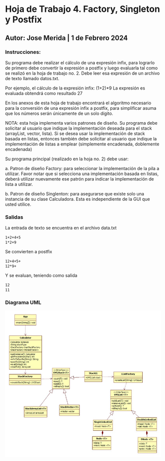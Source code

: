 # Hoja de Trabajo 4. Factory, Singleton y Postfix
## Autor: Jose Merida | 1 de Febrero 2024
### Instrucciones:
Su programa debe realizar el cálculo de una expresión infix, para lograrlo de primero debe convertir la expresión a postfix y
luego evaluarla tal como se realizó en la hoja de trabajo no. 2. Debe leer esa expresión de un archivo de texto llamado
datos.txt.

Por ejemplo, el cálculo de la expresión infix: (1+2)*9
La expresión es evaluada obtendrá como resultado 27

En los anexos de esta hoja de trabajo encontrará el algoritmo necesario para la conversión de una expresión infix a postfix,
para simplificar asuma que los números serán únicamente de un solo dígito.

NOTA: esta hoja implementa varios patrones de diseño. Su programa debe solicitar al usuario que indique la
implementación deseada para el stack (arrayList, vector, lista). Si se desea usar la implementación de stack basada en listas,
entonces también debe solicitar al usuario que indique la implementación de listas a emplear (simplemente encadenada,
doblemente encadenada)

Su programa principal (realizado en la hoja no. 2) debe usar:

a. Patron de diseño Factory: para seleccionar la implementación de la pila a utilizar. Favor notar que si
selecciona una implementación basada en listas, deberá utilizar nuevamente ese patrón para indicar la
implementación de lista a utilizar.

b. Patron de diseño Singlenton: para asegurarse que existe solo una instancia de su clase Calculadora.
Esta es independiente de la GUI que usted utilice.

### Salidas
La entrada de texto se encuentra en el archivo data.txt
```
1+2+4+5
1*2+9
```
Se convierten a postfix
```
12+4+5+
12*9+
```
Y se evaluan, teniendo como salida
```
12
11
```
### Diagrama UML
![Diagrama](HDT4_UML.jpg)
